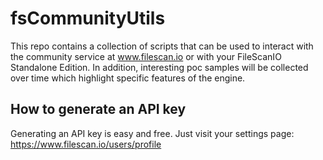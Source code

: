 # fsCommunityUtils

This repo contains a collection of scripts that can be used to interact with the community service at www.filescan.io or with your FileScanIO Standalone Edition. In addition, interesting poc samples will be collected over time which highlight specific features of the engine.

## How to generate an API key

Generating an API key is easy and free. Just visit your settings page: https://www.filescan.io/users/profile
